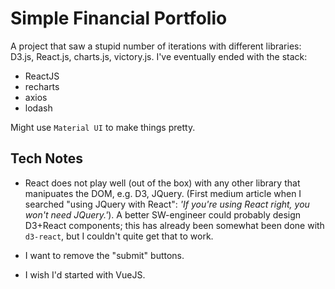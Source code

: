 # Simple Financial Portfolio

A project that saw a stupid number of iterations with different libraries: D3.js, React.js, charts.js, victory.js. I've eventually ended with the stack:

* ReactJS
* recharts
* axios
* lodash

Might use `Material UI` to make things pretty. 

## Tech Notes

* React does not play well (out of the box) with any other library that manipuates the DOM, e.g. D3, JQuery. (First medium article when I searched "using JQuery with React": *'If you're using React right, you won't need JQuery.'*). A better SW-engineer could probably design D3+React components; this has already been somewhat been done with `d3-react`, but I couldn't quite get that to work.

* I want to remove the "submit" buttons.

* I wish I'd started with VueJS.
